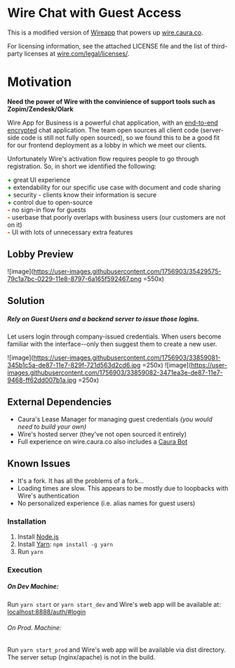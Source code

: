 # Wire Chat with Guest Access


This is a  modified version of [Wireapp](https://github.com/wireapp/wire) that powers up [wire.caura.co](https://wire.caura.co).

For licensing information, see the attached LICENSE file and the list of third-party licenses at [wire.com/legal/licenses/](https://wire.com/legal/licenses/).

# Motivation

**Need the power of Wire with the convinience of support tools such as Zopim/Zendesk/Olark**


Wire App for Business is a powerful chat application, with an [end-to-end encrypted](https://medium.com/@wireapp/wire-open-for-business-2c535033cf9a) chat application. The team open sources all client code (server-side code is still not fully open sourced), so we found this to be a good fit for our frontend deployment as a lobby in which we meet our clients.

Unfortunately Wire's activation flow requires people to go through registration. So, in short we identified the following:

<span style="color:green">**\+**</span> great UI experience<br>
<span style="color:green">**\+**</span> extendability for our specific use case with document and code sharing<br>
<span style="color:green">**\+**</span> security - clients know their information is secure<br>
<span style="color:green">**\+**</span> control due to open-source<br>
<span style="color:red">**\-** </span>no sign-in flow for guests<br/>
<span style="color:red">**\-** </span>userbase that poorly overlaps with business users (our customers are not on it)<br>
<span style="color:red">**\-** </span>UI with lots of unnecessary extra features



## Lobby Preview
![image](https://user-images.githubusercontent.com/1756903/35429575-79c1a7bc-0229-11e8-8797-6a165f592467.png =550x)

## Solution

##### Rely on Guest Users and a backend server to issue those logins.
Let users login through company-issued credentials. When users become familiar with the interface--only then suggest them to create a new user.

![image](https://user-images.githubusercontent.com/1756903/33859081-345b1c5a-de87-11e7-829f-721d563d2cd6.jpg =250x)
![image](https://user-images.githubusercontent.com/1756903/33859082-3471ea3e-de87-11e7-9468-ff62dd007b1a.jpg =250x)


## External Dependencies

* Caura's Lease Manager for managing guest credentials *(you would need to build your own)*
* Wire's hosted server (they've not open sourced it entirely)
* Full experience on wire.caura.co also includes a [Caura Bot](https://github.com/caura/wire-bot)

## Known Issues

* It's a fork. It has all the problems of a fork...
* Loading times are slow. This appears to be mostly due to loopbacks with Wire's authentication
* No personalized experience (i.e. alias names for guest users)


### Installation

1. Install [Node.js](https://nodejs.org/)
2. Install [Yarn](https://yarnpkg.com): `npm install -g yarn`
3. Run `yarn`

### Execution

##### On Dev Machine:
Run `yarn start` or `yarn start_dev` and Wire's web app will be available at:
 [localhost:8888/auth/#login](http://localhost:8888/auth/#login)


###### On Prod. Machine:
Run `yarn start_prod` and Wire's web app will be available via dist directory. The server setup (nginx/apache) is not in the build.

